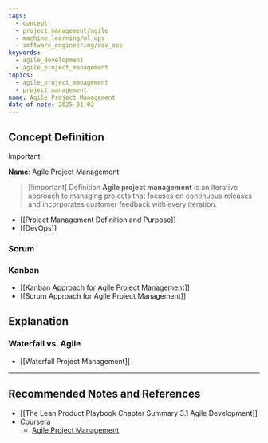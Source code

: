 ```yaml
---
tags:
  - concept
  - project_management/agile
  - machine_learning/ml_ops
  - software_engineering/dev_ops
keywords:
  - agile_development
  - agile_project_management
topics:
  - agile_project_management
  - project management
name: Agile Project Management
date of note: 2025-01-02
---
```


## Concept Definition

>[!important]
>**Name**: Agile Project Management


>[!important] Definition
>**Agile project management** is an iterative approach to managing projects that focuses on continuous releases and incorporates customer feedback with every iteration.

- [[Project Management Definition and Purpose]]
- [[DevOps]]

### Scrum



### Kanban

- [[Kanban Approach for Agile Project Management]]
- [[Scrum Approach for Agile Project Management]]



## Explanation

### Waterfall vs. Agile

- [[Waterfall Project Management]]



-----------
##  Recommended Notes and References


- [[The Lean Product Playbook Chapter Summary 3.1 Agile Development]]
- Coursera
	- [Agile Project Management](https://www.coursera.org/learn/agile-project-management/home/welcome)